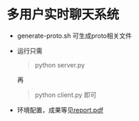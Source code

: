 # 多用户实时聊天系统
- generate-proto.sh 可生成proto相关文件
- 运行只需
    >python server.py

    再
    >python client.py
    即可
- 环境配置，成果等见[report.pdf](report.pdf)